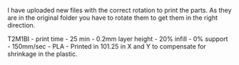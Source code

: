I have uploaded new files with the correct rotation to print the parts. As they are in the original folder you have to rotate them to get them in the right direction.

T2M1BI - print time - 25 min - 0.2mm layer height - 20% infill - 0% support - 150mm/sec - PLA - Printed in 101.25 in X and Y to compensate for shrinkage in the plastic.

